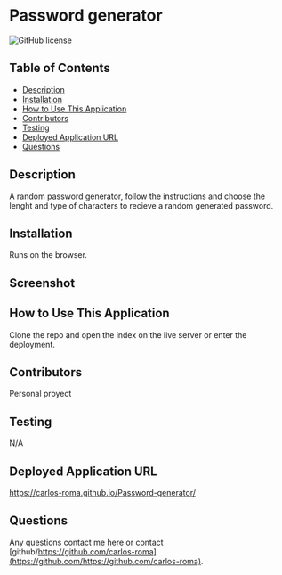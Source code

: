 # Password generator
  ![GitHub license](https://img.shields.io/badge/license-MIT-blue.svg)
  
  ## Table of Contents
  * [Description](#description)
  * [Installation](#installation)
  * [How to Use This Application](#How-to-use-this-application)
  * [Contributors](#contributors)
  * [Testing](#testing)
  * [Deployed Application URL](#Deployed-application-url)
  * [Questions](#questions)
  
  ## Description
  A random password generator, follow the instructions and choose the lenght and  type of  characters to  recieve a random generated  password.
  
  ## Installation
  Runs on the browser.

  ## Screenshot 
  
  ## How to Use This Application
  Clone the repo and open the index on the live server or enter the deployment.
  
  ## Contributors
  Personal proyect
  
  ## Testing
  N/A
  
  ## Deployed Application URL
  https://carlos-roma.github.io/Password-generator/  

  
  ## Questions
  Any questions contact me [here](mailto:adrianc.rm0@gmail.com?subject=[GitHub]%20Dev%20Connect) or contact [github/https://github.com/carlos-roma](https://github.com/https://github.com/carlos-roma).
  